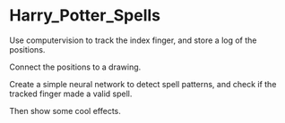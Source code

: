 # Harry_Potter_Spells

Use computervision to track the index finger, and store a log of the positions. 

Connect the positions to a drawing.

Create a simple neural network to detect spell patterns, and check if the tracked finger made a valid spell.

Then show some cool effects.
